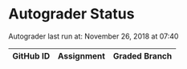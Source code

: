 # Autograder Status
Autograder last run at: November 26, 2018 at 07:40

| GitHub ID | Assignment | Graded Branch |
|-----------|------------|---------------|
